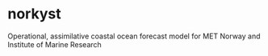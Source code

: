 # norkyst
Operational, assimilative coastal ocean forecast model for MET Norway and Institute of Marine Research
